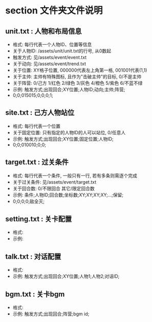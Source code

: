 # section 文件夹文件说明

## unit.txt : 人物和布局信息

* 格式: 每行代表一个人物ID、位置等信息
* 关于人物ID: /assets/unit/unit.txt的行号, 从0数起
* 触发方式: 见/assets/event/event.txt
* 关于动向: 见/assets/event/trend.txt
* 关于位置: XY格子位置, 000000代表左上角第一格, 001001代表(1,1)
* 关于主帅: 主帅有特殊图标, 且作为"击破主帅"的目标, 0/不是主帅
* 关于阵营: 0/己方 1/红色 2/绿色 3/灰色 4/橙色 5/紫色 6/不蓝不绿
* 示例: 触发方式;出现回合;XY位置;人物ID;动向;主帅;阵营;
* 0;0;015015;0;0;0;1;

## site.txt : 己方人物站位

* 格式: 每行代表一个位置
* 关于固定位置: 只有指定的人物ID的人可以站位, 0/任意人
* 示例: 触发方式;出现回合;XY位置;固定位置;人物ID;
* 0;0;010010;0;0;

## target.txt : 过关条件

* 格式: 每行代表一个条件, 一般只有一行, 若有多条则需逐个完成
* 关于过关条件: 见/assets/event/target.txt
* 关于回合数: 0/不限回合 其它/限定回合数
* 示例: 条件;人物ID;回合数;坐标数;XY;XY;XY;XY;...;保留;
* 0;0;0;0;敌全灭;

## setting.txt : 关卡配置

* 格式:
* 示例:

## talk.txt : 对话配置

* 格式:
* 示例: 触发方式;出现回合;XY位置;人物1;人物2;对话ID;

## bgm.txt : 关卡bgm

* 格式: 
* 示例: 触发方式;出现回合;阵营;bgm id;

